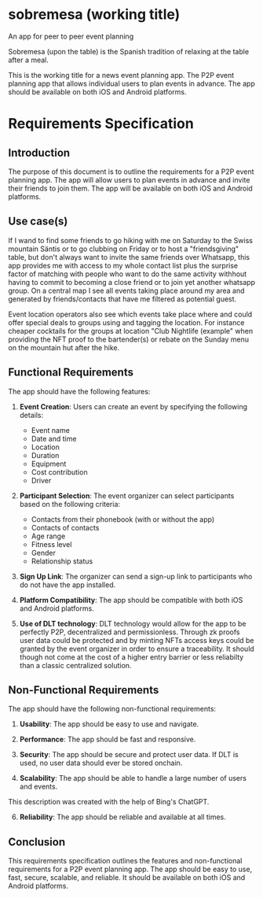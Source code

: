 # sobremesa (working title)
An app for peer to peer event planning

Sobremesa (upon the table)  is the Spanish tradition of relaxing at the table after a meal. 

This is the working title for a news event planning app. The P2P event planning app that allows individual users to plan events in advance. The app should be available on both iOS and Android platforms.

# Requirements Specification

## Introduction
The purpose of this document is to outline the requirements for a P2P event planning app. The app will allow users to plan events in advance and invite their friends to join them. The app will be available on both iOS and Android platforms.

## Use case(s)
If I wand to find some friends to go hiking with me on Saturday to the Swiss mountain Säntis or to go clubbing on Friday or to host a "friendsgiving" table, but don't always want to invite the same friends over Whatsapp, this app provides me with access to my whole contact list plus the surprise factor of matching with people who want to do the same activity withhout having to commit to becoming a close friend or to join yet another whatsapp group. On a central map I see all events taking place around my area and generated by friends/contacts that have me filtered as potential guest. 

Event location operators also see which events take place where and could offer special deals to groups using and tagging the location. For instance cheaper cocktails for the groups at location "Club Nightlife (example" when providing the NFT proof to the bartender(s) or rebate on the Sunday menu on the mountain hut after the hike. 

## Functional Requirements
The app should have the following features:

1. **Event Creation**: Users can create an event by specifying the following details:
    - Event name
    - Date and time
    - Location
    - Duration
    - Equipment
    - Cost contribution
    - Driver

2. **Participant Selection**: The event organizer can select participants based on the following criteria:
    - Contacts from their phonebook (with or without the app)
    - Contacts of contacts
    - Age range
    - Fitness level
    - Gender
    - Relationship status

3. **Sign Up Link**: The organizer can send a sign-up link to participants who do not have the app installed.

4. **Platform Compatibility**: The app should be compatible with both iOS and Android platforms.
   
6. **Use of DLT technology**: DLT technology would allow for the app to be perfectly P2P, decentralized and permissionless. Through zk proofs user data could be protected and by minting NFTs access keys could be granted by the event organizer in order to ensure a traceability. It should though not come at the cost of a higher entry barrier or less reliabilty than a classic centralized solution. 

## Non-Functional Requirements
The app should have the following non-functional requirements:

1. **Usability**: The app should be easy to use and navigate.

2. **Performance**: The app should be fast and responsive.

3. **Security**: The app should be secure and protect user data. If DLT is used, no user data should ever be stored onchain.

4. **Scalability**: The app should be able to handle a large number of users and events.

This description was created with the help of Bing's ChatGPT. 

6. **Reliability**: The app should be reliable and available at all times.

## Conclusion
This requirements specification outlines the features and non-functional requirements for a P2P event planning app. The app should be easy to use, fast, secure, scalable, and reliable. It should be available on both iOS and Android platforms.
